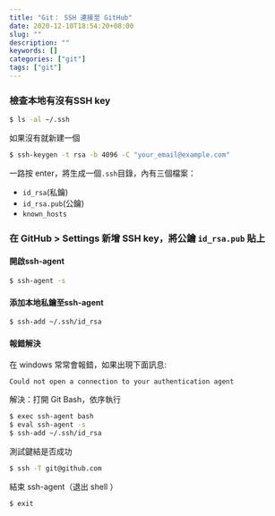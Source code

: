 ```yaml
---
title: "Git： SSH 連接至 GitHub"
date: 2020-12-10T18:54:20+08:00
slug: ""
description: ""
keywords: []
categories: ["git"]
tags: ["git"]
---
```


<!--more-->

### 檢查本地有沒有SSH key

```bash
$ ls -al ~/.ssh
```

如果沒有就新建一個

```bash
$ ssh-keygen -t rsa -b 4096 -C "your_email@example.com"
```

一路按 enter，將生成一個`.ssh`目錄，內有三個檔案：

* `id_rsa`(私鑰)
* `id_rsa.pub`(公鑰)
* `known_hosts`

### 在 GitHub > Settings 新增 SSH key，將公鑰 `id_rsa.pub` 貼上

#### 開啟ssh-agent

```bash
$ ssh-agent -s
```

#### 添加本地私鑰至ssh-agent

```bash
$ ssh-add ~/.ssh/id_rsa
```
#### 報錯解決
在 windows 常常會報錯，如果出現下面訊息:

```
Could not open a connection to your authentication agent
```
解決：打開 Git Bash，依序執行

```bash
$ exec ssh-agent bash
$ eval ssh-agent -s
$ ssh-add ~/.ssh/id_rsa
```
測試鍵結是否成功

```bash
$ ssh -T git@github.com
```
結束 ssh-agent（退出 shell ）

```bash
$ exit
```
